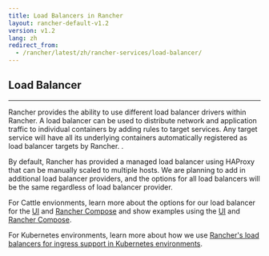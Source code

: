 ```yaml
---
title: Load Balancers in Rancher
layout: rancher-default-v1.2
version: v1.2
lang: zh
redirect_from:
  - /rancher/latest/zh/rancher-services/load-balancer/
---
```


## Load Balancer  
---

Rancher provides the ability to use different load balancer drivers within Rancher. A load balancer can be used to distribute network and application traffic to individual containers by adding rules to target services. Any target service will have all its underlying containers automatically registered as load balancer targets by Rancher. .

By default, Rancher has provided a managed load balancer using HAProxy that can be manually scaled to multiple hosts. We are planning to add in additional load balancer providers, and the options for all load balancers will be the same regardless of load balancer provider.

For Cattle envionments, learn more about the options for our load balancer for the [UI](#load-balancer-options-in-the-UI) and [Rancher Compose](#load-balancer-options-in-rancher-compose) and show examples using the [UI]({{site.baseurl}}/rancher/{{page.version}}/{{page.lang}}/cattle/adding-load-balancers/#adding-a-load-balancer-in-the-ui) and [Rancher Compose]({{site.baseurl}}/rancher/{{page.version}}/{{page.lang}}/cattle/adding-load-balancers/#adding-a-load-balancer-with-rancher-compose).

For Kubernetes environments, learn more about how we use [Rancher's load balancers for ingress support in Kubernetes environments]({{site.baseurl}}/rancher/{{page.version}}/{{page.lang}}/kubernetes/ingress/).
